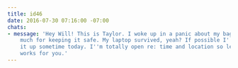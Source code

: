 ```yaml
---
title: id46
date: 2016-07-30 07:16:00 -07:00
chats:
- message: 'Hey Will! This is Taylor. I woke up in a panic about my bag–thanks so
    much for keeping it safe. My laptop survived, yeah? If possible I''d like to pick
    it up sometime today. I''m totally open re: time and location so let me know what
    works for you.'
---
```


